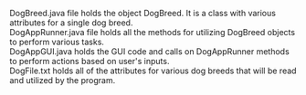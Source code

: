 DogBreed.java file holds the object DogBreed. It is a class with various attributes for a single dog breed.  
DogAppRunner.java file holds all the methods for utilizing DogBreed objects to perform various tasks.  
DogAppGUI.java holds the GUI code and calls on DogAppRunner methods to perform actions based on user's inputs.  
DogFile.txt holds all of the attributes for various dog breeds that will be read and utilized by the program.  
